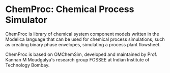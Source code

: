 # ChemProc: Chemical Process Simulator

ChemProc is library of chemical system component models written in the Modelica language that can be used for chemical process simulations, such as creating binary phase envelopes, simulating a process plant flowsheet.

ChemProc is based on OMChemSim, developed and maintained by Prof. Kannan M Moudgalya's research group FOSSEE at Indian Institute of Technology Bombay.
